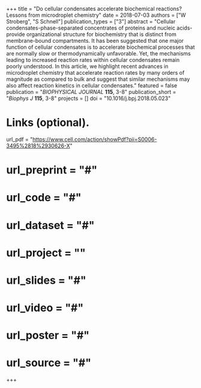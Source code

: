 +++
title = "Do cellular condensates accelerate biochemical reactions? Lessons from microdroplet chemistry"
date = 2018-07-03
authors = ["W Stroberg", "S Schnell"]
publication_types = ["3"]
abstract = "Cellular condensates-phase-separated concentrates of proteins and nucleic acids-provide organizational structure for biochemistry that is distinct from membrane-bound compartments. It has been suggested that one major function of cellular condensates is to accelerate biochemical processes that are normally slow or thermodynamically unfavorable. Yet, the mechanisms leading to increased reaction rates within cellular condensates remain poorly understood. In this article, we highlight recent advances in microdroplet chemistry that accelerate reaction rates by many orders of magnitude as compared to bulk and suggest that similar mechanisms may also affect reaction kinetics in cellular condensates."
featured = false
publication = "*BIOPHYSICAL JOURNAL* **115**, 3-8"
publication_short = "*Biophys J* **115**, 3-8"
projects = []
doi = "10.1016/j.bpj.2018.05.023"
# Links (optional).
url_pdf = "https://www.cell.com/action/showPdf?pii=S0006-3495%2818%2930626-X"
# url_preprint = "#"
# url_code = "#"
# url_dataset = "#"
# url_project = ""
# url_slides = "#"
# url_video = "#"
# url_poster = "#"
# url_source = "#"
+++

